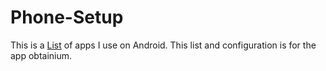 # Phone-Setup
This is a [List](https://github.com/AlsoAHuman/Phone-Setup/blob/main/AppListHTML.txt) of apps I use on Android. This list and configuration is for the app obtainium.
